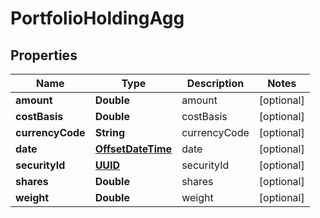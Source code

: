 
# PortfolioHoldingAgg

## Properties
Name | Type | Description | Notes
------------ | ------------- | ------------- | -------------
**amount** | **Double** | amount |  [optional]
**costBasis** | **Double** | costBasis |  [optional]
**currencyCode** | **String** | currencyCode |  [optional]
**date** | [**OffsetDateTime**](OffsetDateTime.md) | date |  [optional]
**securityId** | [**UUID**](UUID.md) | securityId |  [optional]
**shares** | **Double** | shares |  [optional]
**weight** | **Double** | weight |  [optional]



